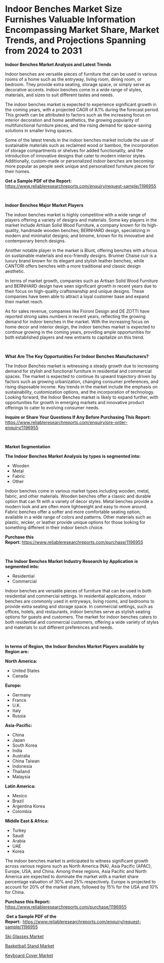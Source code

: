<p><h1>Indoor Benches Market Size Furnishes Valuable Information Encompassing Market Share, Market Trends, and Projections Spanning from 2024 to 2031</h1></p><p><strong>Indoor Benches Market Analysis and Latest Trends</strong></p>
<p><p>Indoor benches are versatile pieces of furniture that can be used in various rooms of a home such as the entryway, living room, dining room, or bedroom. They provide extra seating, storage space, or simply serve as decorative accents. Indoor benches come in a wide range of styles, materials, and sizes to suit different tastes and needs.</p><p>The indoor benches market is expected to experience significant growth in the coming years, with a projected CAGR of 8.1% during the forecast period. This growth can be attributed to factors such as the increasing focus on interior decoration and home aesthetics, the growing popularity of multifunctional furniture pieces, and the rising demand for space-saving solutions in smaller living spaces.</p><p>Some of the latest trends in the indoor benches market include the use of sustainable materials such as reclaimed wood or bamboo, the incorporation of storage compartments or shelves for added functionality, and the introduction of innovative designs that cater to modern interior styles. Additionally, custom-made or personalized indoor benches are becoming more popular as people seek unique and personalized furniture pieces for their homes.</p></p>
<p><strong>Get a Sample PDF of the Report:&nbsp;</strong> <a href="https://www.reliableresearchreports.com/enquiry/request-sample/1196955">https://www.reliableresearchreports.com/enquiry/request-sample/1196955</a></p>
<p>&nbsp;</p>
<p><strong>Indoor Benches Major Market Players</strong></p>
<p><p>The indoor benches market is highly competitive with a wide range of players offering a variety of designs and materials. Some key players in the market include Artisan Solid Wood Furniture, a company known for its high-quality, handmade wooden benches; BERNHARD design, specializing in modern and minimalist designs; and binome, known for its innovative and contemporary bench designs. </p><p>Another notable player in the market is Blunt, offering benches with a focus on sustainable materials and eco-friendly designs. Brunner Chaise cuir is a luxury brand known for its elegant and stylish leather benches, while CANTORI offers benches with a more traditional and classic design aesthetic. </p><p>In terms of market growth, companies such as Artisan Solid Wood Furniture and BERNHARD design have seen significant growth in recent years due to their focus on high-quality craftsmanship and unique designs. These companies have been able to attract a loyal customer base and expand their market reach.</p><p>As for sales revenue, companies like Fioroni Design and DE ZOTTI have reported strong sales numbers in recent years, reflecting the growing demand for indoor benches in the market. With the increasing focus on home decor and interior design, the indoor benches market is expected to continue growing in the coming years, providing ample opportunities for both established players and new entrants to capitalize on this trend.</p></p>
<p>&nbsp;</p>
<p><strong>What Are The Key Opportunities For Indoor Benches Manufacturers?</strong></p>
<p><p>The Indoor Benches market is witnessing a steady growth due to increasing demand for stylish and functional furniture in residential and commercial spaces. The market is expected to continue its upward trajectory driven by factors such as growing urbanization, changing consumer preferences, and rising disposable income. Key trends in the market include the emphasis on sustainability, customization options, and the incorporation of technology. Looking forward, the Indoor Benches market is likely to expand further, with opportunities for growth in emerging markets and innovative product offerings to cater to evolving consumer needs.</p></p>
<p><strong>Inquire or Share Your Questions If Any Before Purchasing This Report:</strong> <a href="https://www.reliableresearchreports.com/enquiry/pre-order-enquiry/1196955">https://www.reliableresearchreports.com/enquiry/pre-order-enquiry/1196955</a></p>
<p>&nbsp;</p>
<p><strong>Market Segmentation</strong></p>
<p><strong>The Indoor Benches Market Analysis by types is segmented into:</strong></p>
<p><ul><li>Wooden</li><li>Metal</li><li>Fabric</li><li>Other</li></ul></p>
<p><p>Indoor benches come in various market types including wooden, metal, fabric, and other materials. Wooden benches offer a classic and durable option that can fit with a variety of decor styles. Metal benches provide a modern look and are often more lightweight and easy to move around. Fabric benches offer a softer and more comfortable seating option, available in a wide range of colors and patterns. Other materials such as plastic, wicker, or leather provide unique options for those looking for something different in their indoor bench choice.</p></p>
<p><strong>Purchase this Report:&nbsp;</strong><a href="https://www.reliableresearchreports.com/purchase/1196955">https://www.reliableresearchreports.com/purchase/1196955</a></p>
<p>&nbsp;</p>
<p><strong>The Indoor Benches Market Industry Research by Application is segmented into:</strong></p>
<p><ul><li>Residential</li><li>Commercial</li></ul></p>
<p><p>Indoor benches are versatile pieces of furniture that can be used in both residential and commercial settings. In residential applications, indoor benches are commonly used in entryways, living rooms, and bedrooms to provide extra seating and storage space. In commercial settings, such as offices, hotels, and restaurants, indoor benches serve as stylish seating options for guests and customers. The market for indoor benches caters to both residential and commercial customers, offering a wide variety of styles and materials to suit different preferences and needs.</p></p>
<p>&nbsp;</p>
<p><strong>In terms of Region, the Indoor Benches Market Players available by Region are:</strong></p>
<p>
    <p> <strong> North America: </strong>
        <ul>
            <li>United States</li>
            <li>Canada</li>
        </ul>
        </p> 
    <p> <strong> Europe: </strong>
        <ul>
            <li>Germany</li>
            <li>France</li>
            <li>U.K.</li>
            <li>Italy</li>
            <li>Russia</li>
        </ul>
        </p> 
    <p> <strong> Asia-Pacific: </strong>
        <ul>
            <li>China</li>
            <li>Japan</li>
            <li>South Korea</li>
            <li>India</li>
            <li>Australia</li>
            <li>China Taiwan</li>
            <li>Indonesia</li>
            <li>Thailand</li>
            <li>Malaysia</li>
        </ul>
        </p> 
    <p> <strong> Latin America: </strong>
        <ul>
            <li>Mexico</li>
            <li>Brazil</li>
            <li>Argentina Korea</li>
            <li>Colombia</li>
        </ul>
        </p> 
    <p> <strong> Middle East & Africa: </strong>
        <ul>
            <li>Turkey</li>
            <li>Saudi</li>
            <li>Arabia</li>
            <li>UAE</li>
            <li>Korea</li>
        </ul>
    </p>
    </p>
<p><p>The indoor benches market is anticipated to witness significant growth across various regions such as North America (NA), Asia Pacific (APAC), Europe, USA, and China. Among these regions, Asia Pacific and North America are expected to dominate the market with a market share percentage valuation of 30% and 25% respectively. Europe is projected to account for 20% of the market share, followed by 15% for the USA and 10% for China.</p></p>
<p><strong>Purchase this Report: </strong><a href="https://www.reliableresearchreports.com/purchase/1196955">https://www.reliableresearchreports.com/purchase/1196955</a></p>
<p>&nbsp;<strong>Get a Sample PDF of the Report:&nbsp;&nbsp;</strong><a href="https://www.reliableresearchreports.com/enquiry/request-sample/1196955">https://www.reliableresearchreports.com/enquiry/request-sample/1196955</a></p>
<p><strong></strong></p>
<p><p><a href="https://github.com/Hazelklievgspy6vdcsmu106w/Market-Research-Report-List-1/blob/main/ski-glasses-market.md">Ski Glasses Market</a></p><p><a href="https://github.com/joannagoyvaerts/Market-Research-Report-List-1/blob/main/basketball-stand-market.md">Basketball Stand Market</a></p><p><a href="https://github.com/lubmix/Market-Research-Report-List-1/blob/main/keyboard-cover-market.md">Keyboard Cover Market</a></p></p>